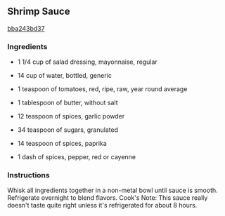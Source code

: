 ## Shrimp Sauce

[bba243bd37](http://www.food.com/recipe/shrimp-sauce-284037)

### Ingredients

 - 1 1/4 cup of salad dressing, mayonnaise, regular

 - 14 cup of water, bottled, generic

 - 1 teaspoon of tomatoes, red, ripe, raw, year round average

 - 1 tablespoon of butter, without salt

 - 12 teaspoon of spices, garlic powder

 - 34 teaspoon of sugars, granulated

 - 14 teaspoon of spices, paprika

 - 1 dash of spices, pepper, red or cayenne

### Instructions

Whisk all ingredients together in a non-metal bowl until sauce is smooth. Refrigerate overnight to blend flavors. Cook's Note: This sauce really doesn't taste quite right unless it's refrigerated for about 8 hours.